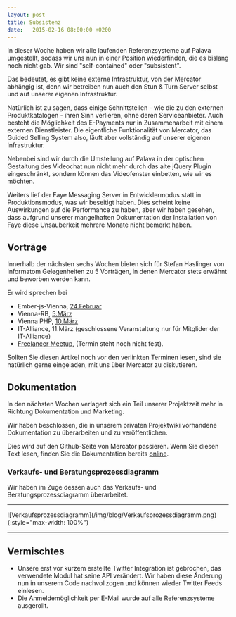 ```yaml
---
layout: post
title: Subsistenz
date:   2015-02-16 08:00:00 +0200
---
```


In dieser Woche haben wir alle laufenden Referenzsysteme auf
Palava umgestellt, sodass wir uns nun in einer Position wiederfinden,
die es bislang noch nicht gab. Wir sind "self-contained" oder
"subsistent".

Das bedeutet, es gibt keine externe Infrastruktur, von der Mercator
abhängig ist, denn wir betreiben nun auch den Stun & Turn Server selbst
und auf unserer eigenen Infrastruktur.

Natürlich ist zu sagen, dass einige Schnittstellen - wie die zu den
externen Produktkatalogen - ihren Sinn verlieren, ohne deren
Serviceanbieter. Auch besteht die Möglichkeit des E-Payments nur in
Zusammenarbeit mit einem externen Dienstleister. Die eigentliche
Funktionalität von Mercator, das Guided Selling System also, läuft aber
vollständig auf unserer eigenen Infrastruktur.

Nebenbei sind wir durch die Umstellung auf Palava in der optischen
Gestaltung des Videochat nun nicht mehr durch das alte jQuery Plugin
eingeschränkt, sondern können das Videofenster einbetten, wie wir es
möchten.

Weiters lief der Faye Messaging Server in Entwicklermodus statt in
Produktionsmodus, was wir beseitigt haben. Dies scheint keine
Auswirkungen auf die Performance zu haben, aber wir haben gesehen, dass
aufgrund unserer mangelhaften Dokumentation der Installation von Faye
diese Unsauberkeit mehrere Monate nicht bemerkt haben.

Vorträge
--------

Innerhalb der nächsten sechs Wochen bieten sich für Stefan Haslinger von
Informatom Gelegenheiten zu 5 Vorträgen, in denen Mercator stets erwähnt
und beworben werden kann.

Er wird sprechen bei

-   Ember-js-Vienna, [24.Februar](http://www.meetup.com/Ember-js-Vienna-Meetup/events/220028985/)
-   Vienna-RB, [5.März](http://www.meetup.com/vienna-rb/events/219357990/)
-   Vienna PHP, [10.März](http://www.meetup.com/viennaphp/events/219443548/)
-   IT-Alliance, 11.März (geschlossene Veranstaltung nur für Mitglider
    der IT-Alliance)
-   [Freelancer Meetup](http://www.meetup.com/Freelancing-in-Vienna/), (Termin
    steht noch nicht fest).

Sollten Sie diesen Artikel noch vor den verlinkten Terminen lesen,
sind sie natürlich gerne eingeladen, mit uns über Mercator
zu diskutieren.

Dokumentation
-------------

In den nächsten Wochen verlagert sich ein Teil unserer Projektzeit mehr
in Richtung Dokumentation und Marketing.

Wir haben beschlossen, die in unserem privaten Projektwiki vorhandene
Dokumentation zu überarbeiten und zu veröffentlichen.

Dies wird auf den Github-Seite von Mercator passieren. Wenn Sie diesen
Text lesen, finden Sie die Dokumentation bereits
[online](https://github.com/informatom/mercator/wiki/Dokumentation-DE).

### Verkaufs- und Beratungsprozessdiagramm

Wir haben im Zuge dessen auch das Verkaufs- und Beratungsprozessdiagramm
überarbeitet.

<hr/>
![Verkaufsprozessdiagramm](/img/blog/Verkaufsprozessdiagramm.png){:style="max-width: 100%"}
<hr/>

Vermischtes
-----------

-   Unsere erst vor kurzem erstellte Twitter Integration ist gebrochen,
    das verwendete Modul hat seine API verändert. Wir haben diese
    Änderung nun in unserem Code nachvollzogen und können wieder Twitter
    Feeds einlesen.
-   Die Anmeldemöglichkeit per E-Mail wurde auf alle Referenzsysteme
    ausgerollt.
